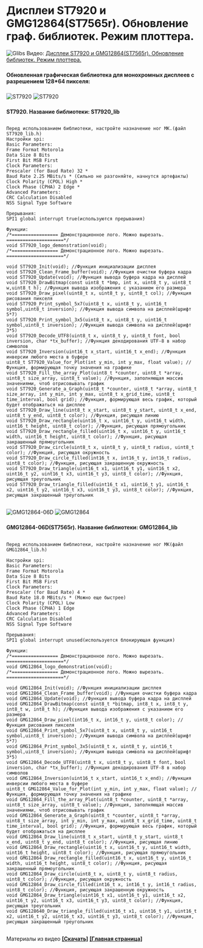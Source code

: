 # Дисплеи ST7920 и GMG12864(ST7565r). Обновление граф. библиотек. Режим плоттера.
![Glibs](https://user-images.githubusercontent.com/68805120/141300684-1400f0f9-7bb5-4d05-a420-8736154c481a.jpg)
Видео: [Дисплеи ST7920 и GMG12864(ST7565r). Обновление библиотек. Режим плоттера.]()
###
**Обновленная графическая библиотека для монохромных дисплеев с разрешением 128*64 пикселя:**
###
![ST7920](https://user-images.githubusercontent.com/68805120/141301061-7a63015e-7648-498e-8e98-79c03f18bd59.jpg)
![ST7920](https://user-images.githubusercontent.com/68805120/141301738-9738c08b-5165-44ef-9b61-23267aa36476.png)
###
**ST7920. Название библиотеки: ST7920_lib**
##
```
Перед использованием библиотеки, настройте назначение ног МК.(файл ST7920_lib.h)
Настройки spi:
Basic Parameters:
Frame Format Motorola
Data Size 8 Bits
First Bit MSB First
Clock Parameters:
Prescaler (for Baud Rate) 32 *
Baud Rate 2.25 MBits/s * (Сильно не разгоняйте, начнутся артефакты)
Clock Polarity (CPOL) High *
Clock Phase (CPHA) 2 Edge *
Advanced Parameters:
CRC Calculation Disabled
NSS Signal Type Software

Прерывания:
SPI1 global interrupt true(используются прерывания)

Функции:
/*================= Демонстрационное лого. Можно вырезать. =====================*/
void ST7920_logo_demonstration(void);
/*================= Демонстрационное лого. Можно вырезать. =====================*/

void ST7920_Init(void); //Функция инициализации дисплея
void ST7920_Clean_Frame_buffer(void); //Функция очистки буфера кадра
void ST7920_Update(void); //Функция вывода буфера кадра на дисплей
void ST7920_DrawBitmap(const uint8_t *bmp, int x, uint8_t y, uint8_t w,uint8_t h); //Функция вывода изображения с указанием его размера
void ST7920_Draw_pixel(uint8_t x, uint8_t y, uint8_t col); //Функция рисования пикселя
void ST7920_Print_symbol_5x7(uint8_t x, uint8_t y, uint16_t symbol,uint8_t inversion); //Функция вывода символа на дисплей(шрифт 5*7)
void ST7920_Print_symbol_3x5(uint8_t x, uint8_t y, uint16_t symbol,uint8_t inversion); //Функция вывода символа на дисплей(шрифт 3*5)
void ST7920_Decode_UTF8(uint8_t x, uint8_t y, uint8_t font, bool inversion, char *tx_buffer); //Функция декодирования UTF-8 в набор символов
void ST7920_Inversion(uint16_t x_start, uint16_t x_end); //Функция инверсии любого места в буфере
uint8_t ST7920_Value_for_Plot(int y_min, int y_max, float value); //Функция, формирующая точку значения на графике
void ST7920_Fill_the_array_Plot(uint8_t *counter, uint8_t *array, uint8_t size_array, uint8_t value); //Функция, заполняющая массив значениями, чтоб отрисовывать график
void ST7920_Generate_a_Graph(uint8_t *counter, uint8_t *array, uint8_t size_array, int y_min, int y_max, uint8_t x_grid_time, uint8_t time_interval, bool grid); //Функция, формирующая весь график, который будет отображаться на дисплее
void ST7920_Draw_line(uint8_t x_start, uint8_t y_start, uint8_t x_end, uint8_t y_end, uint8_t color); //Функция, рисующая линию
void ST7920_Draw_rectangle(uint16_t x, uint16_t y, uint16_t width, uint16_t height, uint8_t color); //Функция, рисующая прямоугольник
void ST7920_Draw_rectangle_filled(uint16_t x, uint16_t y, uint16_t width, uint16_t height, uint8_t color); //Функция, рисующая закрашенный прямоугольник
void ST7920_Draw_circle(uint8_t x, uint8_t y, uint8_t radius, uint8_t color); //Функция, рисующая окружность
void ST7920_Draw_circle_filled(int16_t x, int16_t y, int16_t radius, uint8_t color); //Функция, рисующая закрашенную окружность
void ST7920_Draw_triangle(uint16_t x1, uint16_t y1, uint16_t x2, uint16_t y2, uint16_t x3, uint16_t y3, uint8_t color); //Функция, рисующая треугольник
void ST7920_Draw_triangle_filled(uint16_t x1, uint16_t y1, uint16_t x2, uint16_t y2, uint16_t x3, uint16_t y3, uint8_t color); //Функция, рисующая закрашенный треугольник
```
##
###
![GMG12864-06D](https://user-images.githubusercontent.com/68805120/141301140-3f9e755c-3c35-45ae-932e-556128741d05.png)
![GMG12864](https://user-images.githubusercontent.com/68805120/141301844-cb17573b-1901-4266-bf85-4ecfa4334308.jpg)
###
**GMG12864-06D(ST7565r). Название библиотеки: GMG12864_lib**
##
```
Перед использованием библиотеки, настройте назначение ног МК(файл GMG12864_lib.h)

Настройки spi:
Basic Parameters:
Frame Format Motorola
Data Size 8 Bits
First Bit MSB First
Clock Parameters:
Prescaler (for Baud Rate) 4 *
Baud Rate 18.0 MBits/s * (Можно еще быстрее)
Clock Polarity (CPOL) Low
Clock Phase (CPHA) 1 Edge
Advanced Parameters:
CRC Calculation Disabled
NSS Signal Type Software

Прерывания:
SPI1 global interrupt unused(используется блокирующая функция)

Функции:
/*================= Демонстрационное лого. Можно вырезать. =====================*/
void GMG12864_logo_demonstration(void);
/*================= Демонстрационное лого. Можно вырезать. =====================*/

void GMG12864_Init(void); //Функция инициализации дисплея
void GMG12864_Clean_Frame_buffer(void); //Функция очистки буфера кадра
void GMG12864_Update(void); //Функция вывода буфера кадра на дисплей
void GMG12864_DrawBitmap(const uint8_t *bitmap, int8_t x, int8_t y, int8_t w, int8_t h); //Функция вывода изображения с указанием его размера
void GMG12864_Draw_pixel(int16_t x, int16_t y, uint8_t color); //Функция рисования пикселя
void GMG12864_Print_symbol_5x7(uint8_t x, uint8_t y, uint16_t symbol,uint8_t inversion); //Функция вывода символа на дисплей(шрифт 5*7)
void GMG12864_Print_symbol_3x5(uint8_t x, uint8_t y, uint16_t symbol,uint8_t inversion); //Функция вывода символа на дисплей(шрифт 3*5)
void GMG12864_Decode_UTF8(uint8_t x, uint8_t y, uint8_t font, bool inversion, char *tx_buffer); //Функция декодирования UTF-8 в набор символов
void GMG12864_Inversion(uint16_t x_start, uint16_t x_end); //Функция инверсии любого места в буфере
uint8_t GMG12864_Value_for_Plot(int y_min, int y_max, float value); //Функция, формирующая точку значения на графике
void GMG12864_Fill_the_array_Plot(uint8_t *counter, uint8_t *array, uint8_t size_array, uint8_t value); //Функция, заполняющая массив значениями, чтоб отрисовывать график
void GMG12864_Generate_a_Graph(uint8_t *counter, uint8_t *array, uint8_t size_array, int y_min, int y_max, uint8_t x_grid_time, uint8_t time_interval, bool grid); //Функция, формирующая весь график, который будет отображаться на дисплее
void GMG12864_Draw_line(uint8_t x_start, uint8_t y_start, uint8_t x_end, uint8_t y_end, uint8_t color); //Функция, рисующая линию
void GMG12864_Draw_rectangle(uint16_t x, uint16_t y, uint16_t width, uint16_t height, uint8_t color); //Функция, рисующая прямоугольник
void GMG12864_Draw_rectangle_filled(uint16_t x, uint16_t y, uint16_t width, uint16_t height, uint8_t color); //Функция, рисующая закрашенный прямоугольник
void GMG12864_Draw_circle(uint8_t x, uint8_t y, uint8_t radius, uint8_t color); //Функция, рисующая окружность
void GMG12864_Draw_circle_filled(int16_t x, int16_t y, int16_t radius, uint8_t color); //Функция, рисующая закрашенную окружность
void GMG12864_Draw_triangle(uint16_t x1, uint16_t y1, uint16_t x2, uint16_t y2, uint16_t x3, uint16_t y3, uint8_t color); //Функция, рисующая треугольник
void GMG128640_Draw_triangle_filled(uint16_t x1, uint16_t y1, uint16_t x2, uint16_t y2, uint16_t x3, uint16_t y3, uint8_t color); //Функция, рисующая закрашенный треугольник
```
##
###

Материалы из видео **[[Скачать]](https://github.com/Solderingironspb/Lessons-Stm32/archive/Practice%2311.zip)**
**[[Главная страница]](https://github.com/Solderingironspb/Lessons-Stm32/blob/master/README.md)**
